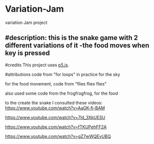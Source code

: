 # Variation-Jam
variation Jam project

#description:
this is the snake game with 2 different variations of it
-the food moves when key is pressed
-

#credits
This project uses [p5.js](https://p5js.org).

#attributions
code from "for loops" in practice for the sky

for the food movement, code from "flies flies flies" 

also used some code from the frogfrogfrog, for the food

to the create the snake I consulted these videos:
https://www.youtube.com/watch?v=AaGK-fj-BAM

https://www.youtube.com/watch?v=7ld_3XkUESU

https://www.youtube.com/watch?v=fTKUPehFF2A

https://www.youtube.com/watch?v=gZ7wWQEvUBQ

